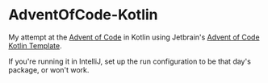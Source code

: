# AdventOfCode-Kotlin

My attempt at the [Advent of Code][aoc] in Kotlin using Jetbrain's [Advent of Code Kotlin Template][template].

If you're running it in IntelliJ, set up the run configuration to be that day's package, or won't work.

[aoc]: https://adventofcode.com
[template]: https://github.com/kotlin-hands-on/advent-of-code-kotlin-template
